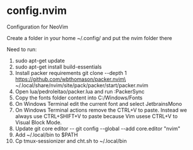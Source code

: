 # config.nvim
Configuration for NeoVim

Create a folder in your home ~/.config/ and put the nvim folder there

Need to run:
1. sudo apt-get update
2. sudo apt-get install build-essentials
3. Install packer requirements git clone --depth 1 https://github.com/wbthomason/packer.nvim\
 ~/.local/share/nvim/site/pack/packer/start/packer.nvim
4. Open lua/pedroleitao/packer.lua and run :PackerSync
5. Copy the fonts folder content into C:/Windows/Fonts
6. On Windows Terminal edit the current font and select JetbrainsMono
7. On Windows Terminal actions remove the CTRL+V to paste. Instead we always use CTRL+SHIFT+V to paste because Vim usese CTRL+V to Visual Block Mode.
8. Update git core editor
-- git config --global --add core.editor "nvim"
9. Add ~/.local/bin to $PATH
10. Cp tmux-sessionizer and cht.sh to ~/.local/bin
